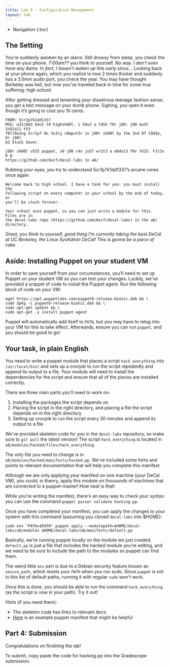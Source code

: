 ```yaml
---
title: Lab 8 - Configuration Management
layout: lab
---
```


* Navigation
{:toc}

## The Setting

You’re suddenly awoken by an alarm. Still drowsy from sleep, you check the time 
on your phone. _7:00am??_ you think to yourself. _No way. I don’t even have any 
8ams. In fact, I haven’t woken up this early since…_ Looking back at your phone 
again, which you realize is now 2 times thicker and suddenly has a 3.5mm audio 
port, you check the year. You may have thought Berkeley was hell, but now you’ve 
traveled back in time for some true suffering: high school.

After getting dressed and lamenting your disastrous teenage fashion sense, you 
get a text message on your dumb phone. Sighing, you open it even though it’s 
going to cost you 10 cents.

```
FROM: 5cr1p7k1dd1337
MSG: w31c0m3 b4ck t0 h1ghsk00l. i h4v3 a t45k f0r j00: j00 mu5t 1n5ta11 th3
f0ll0w1ng 5cr1p7 0n 3v3ry c0mput3r 1n j00r sk00l by the 3nd 0f t0d4y, 0r j00l
b3 5tuCk 5ever.

j00r sk00l u535 puppet, s0 j00 c4n ju57 wr1t3 a m0dul3 f0r th15. F1l3s R @
https://github.com/0xcf/decal-labs 1n a8/
```

Rubbing your eyes, you try to understand 5cr1p7k1dd1337’s arcane runes once again:

```
Welcome back to high school. I have a task for you: you must install the
following script on every computer in your school by the end of today, or
you'll be stuck forever.

Your school uses puppet, so you can just write a module for this. Files are in
the decal-labs repo (https://github.com/0xcf/decal-labs) in the a8/ directory.
```

_Great_, you think to yourself, _good thing I’m currently taking the best DeCal at 
UC Berkeley, the Linux SysAdmin DeCal! This is gonna be a piece of cake_

## Aside: Installing Puppet on your student VM

In order to save yourself from your circumstances, you'll need to set up Puppet on
your student VM so you can test your changes. Luckily, we've provided a snippet
of code to install the Puppet agent. Run the following block of code on your VM:

```
wget https://apt.puppetlabs.com/puppet6-release-bionic.deb && \
sudo dpkg -i puppet6-release-bionic.deb && \
sudo apt-get update && \
sudo apt-get -y install puppet-agent
```

Puppet will automatically add itself to `PATH`, but you may have to relog into
your VM for this to take effect. Afterwards, ensure you can run `puppet`, 
and you should be good to go!

## Your task, in plain English

You need to write a puppet module that places a script `hack_everything` into 
`/usr/local/bin/` and sets up a cronjob to run the script repeatedly and append 
its output to a file. Your module will need to install the dependencies for the 
script and ensure that all of the pieces are installed correctly.

There are three main parts you'll need to work on:

1. Installing the packages the script depends on
1. Placing the script in the right directory, and placing a file the script depends on in the right directory
1. Setting up cronjob to run the script every 30 minutes and append its output to a file

We've provided skeleton code for you in the `decal-labs` repository, so make sure
to `git pull` the latest version! The script `hack_everything` is located in 
`a8/modules/hacked/files/hack_everything`. 

The only file you need to change is in `a8/modules/hacked/manifests/hacked.pp`.
We've included some hints and points to relevant documentation that will help you
complete this manifest.

Although we are only applying your manifest on one machine (your DeCal VM), you could,
in theory, apply this module on thousands of machines that are connected to a puppet-master!
How neat is that!

While you're writing the manifest, there's an easy way to check your syntax: you can 
use the command `puppet parser validate hacking.pp`.

Once you have completed your manifest, you can apply the changes to your system
with this command (assuming you cloned `decal-labs` into $HOME):

```
sudo env "PATH=$PATH" puppet apply --modulepath=$HOME/decal-labs/a8/modules $HOME/decal-labs/a8/manifests/default.pp
```

Basically, we’re running puppet locally on the module we just created. 
`default.pp` is just a file that includes the hacked module you’re editing, 
and we need to be sure to include the path to the modules so puppet can find them.

The weird little `env` part is due to a Debian security feature known as `secure_path`,
which resets your `PATH` when you run sudo. Since `puppet` is not in this list of 
default paths, running it with regular `sudo` won't work.

Once this is done, you should be able to run the command `hack_everything` 
(as the script is now in your path). Try it out!

Hints (if you need them):

- The skeleton code has links to relevant docs
- [Here](https://github.com/ocf/puppet/blob/4e37cbedd228d89bc2f32234dbb4fc54114faa9d/modules/ocf_desktop/manifests/suspend.pp) is an example puppet manifest that might be helpful

## Part 4: Submission

Congratulations on finishing the lab!

To submit, copy paste the code for hacking.pp into the Gradescope submission.
